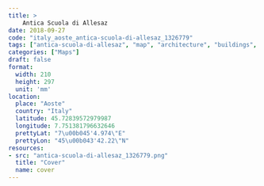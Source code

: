 ```yaml
---
title: > 
    Antica Scuola di Allesaz
date: 2018-09-27
code: "italy_aoste_antica-scuola-di-allesaz_1326779"
tags: ["antica-scuola-di-allesaz", "map", "architecture", "buildings", "Aoste", "Italy"]
categories: ["Maps"]
draft: false
format:
  width: 210
  height: 297
  unit: 'mm'
location:
  place: "Aoste"
  country: "Italy"
  latitude: 45.72839572979987
  longitude: 7.751381796632646
  prettyLat: "7\u00b045'4.974\"E"
  prettyLon: "45\u00b043'42.22\"N"
resources:
- src: "antica-scuola-di-allesaz_1326779.png"
  title: "Cover"
  name: cover
---
```

